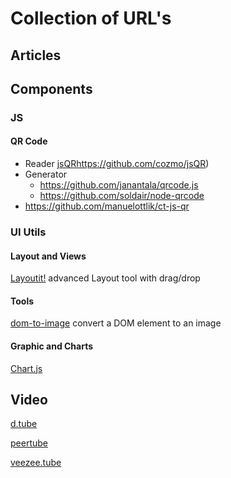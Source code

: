 Collection of URL's
===================

## Articles

## Components

### JS

#### QR Code
- Reader [jsQR]( )https://github.com/cozmo/jsQR)
- Generator 
    - https://github.com/janantala/qrcode.js
    - https://github.com/soldair/node-qrcode
- https://github.com/manuelottlik/ct-js-qr

### UI Utils

#### Layout and Views

[Layoutit!](https://layoutit.com/)  advanced Layout tool with drag/drop

#### Tools
[dom-to-image](https://github.com/tsayen/dom-to-image)  convert a DOM element to an image

#### Graphic and Charts

[Chart.js](https://www.chartjs.org/)

## Video 
[d.tube](https://d.tube/)

[peertube](https://joinpeertube.org/de/)

[veezee.tube](https://veezee.tube/)
